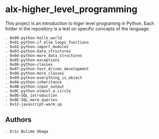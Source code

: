 # alx-higher_level_programming

This project is an introduction to higer level programing in Python.
Each folder in the repository is a test on specific concepts of the language.

	. 0x00-python-hello_world
	. 0x01-python-if_else_loops_functions
	. 0x02-python-import_modules
	. 0x03-python-data_structures
    . 0x04-python-more_data_structures
    . 0x05-python-exceptions
    . 0x06-python-classes
    . 0x07-python-test_driven_development
    . 0x08-python-more_classes
    . 0x09-python-everything_is_object
    . 0x0A-python-inheritance
    . 0x0B-python-input_output
    . 0x0C-python-almost_a_circle
    . 0x0D-SQL_introduction
    . 0x0E-SQL_more_queries
    . 0x12-javascript-warm_up

## Authors

	. Eric Bulimo Ubaga

